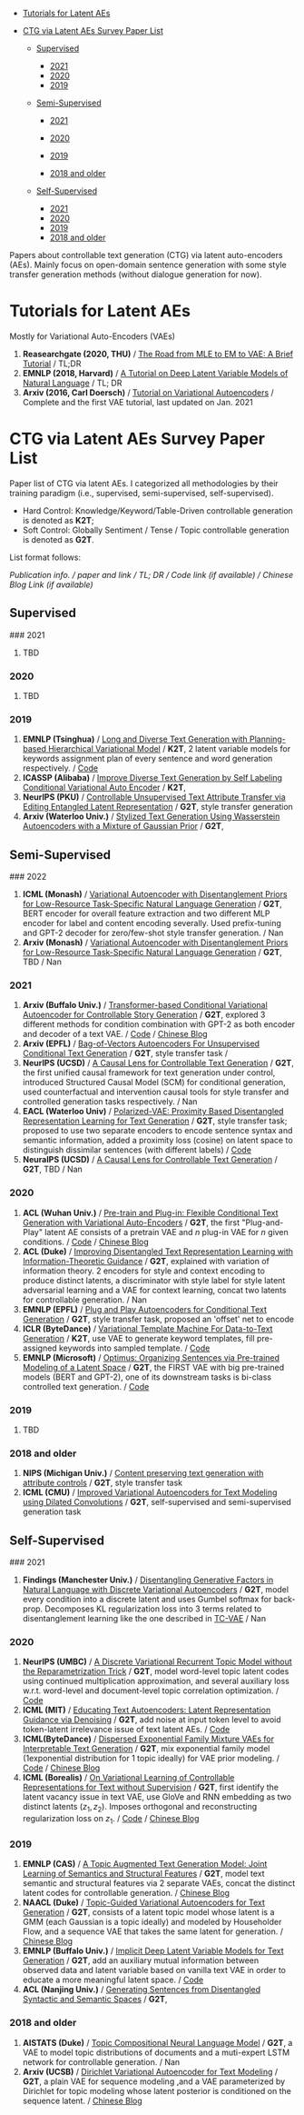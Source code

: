 * [Tutorials for Latent AEs](#tutorials4latentAEs)

* [CTG via Latent AEs Survey Paper List](#ctgvialatentaes)

  - [Supervised](#supervised)
    - [2021](#2021-1)
    - [2020](#2020-1)
    - [2019](#2019-1)
    
  - [Semi-Supervised](#semi-supervised)
  
    - [2021](#2021-2)
  
    - [2020](#2020-2)
  
    - [2019](#2019-2)
    - [2018 and older](#2018-2)
  
  - [Self-Supervised](#self-supervised)
  
    - [2021](#2021-3)
    - [2020](#2020-3)
    - [2019](#2019-3)
    - [2018 and older](#2018-3)

Papers about controllable text generation (CTG) via latent auto-encoders (AEs). Mainly focus on open-domain sentence generation with some style transfer generation methods (without dialogue generation for now).

<h1 id="tutorials4latentAEs">Tutorials for Latent AEs</h1>
Mostly for Variational Auto-Encoders (VAEs)

1. **Reasearchgate (2020, THU)** / [The Road from MLE to EM to VAE: A Brief Tutorial](https://www.researchgate.net/publication/342347643_The_Road_from_MLE_to_EM_to_VAE_A_Brief_Tutorial) / TL;DR
2. **EMNLP (2018, Harvard)** / [A Tutorial on Deep Latent Variable Models of Natural Language](https://arxiv.org/abs/1812.06834) / TL; DR
3. **Arxiv (2016, Carl Doersch)** / [Tutorial on Variational Autoencoders](https://arxiv.org/abs/1606.05908) / Complete and the first VAE tutorial, last updated on Jan. 2021

<h1 id="ctgvialatentaes">CTG via Latent AEs Survey Paper List</h1>
Paper list of CTG via latent AEs. I categorized all methodologies by their training paradigm (i.e., supervised, semi-supervised, self-supervised).  

- Hard Control: Knowledge/Keyword/Table-Driven controllable generation is denoted as **K2T**;
- Soft Control: Globally Sentiment / Tense / Topic controllable generation is denoted as **G2T**.

List format follows: 

 *Publication info. / paper and link / TL; DR / Code link (if available) / Chinese Blog Link (if available)* 

<h2 id="supervised">Supervised</h2>
### 2021

1. TBD

### 2020

1. TBD

### 2019

1. **EMNLP (Tsinghua)** / [Long and Diverse Text Generation with Planning-based Hierarchical Variational Model](https://arxiv.org/abs/1908.06605) / **K2T**, 2 latent variable models for keywords assignment plan of every sentence and word generation respectively. / [Code](https://github.com/ZhihongShao/Planning-based-Hierarchical-Variational-Model)
2. **ICASSP (Alibaba)** / [Improve Diverse Text Generation by Self Labeling Conditional Variational Auto Encoder](https://arxiv.org/abs/1903.10842) / **K2T**, 
3. **NeurIPS (PKU)** / [Controllable Unsupervised Text Attribute Transfer via Editing Entangled Latent Representation](https://arxiv.org/abs/1905.12926) / **G2T**, style transfer generation
4. **Arxiv (Waterloo Univ.)** / [Stylized Text Generation Using Wasserstein Autoencoders with a Mixture of Gaussian Prior](https://arxiv.org/abs/1911.03828) / **G2T**, 

<h2 id="semi-supervised">Semi-Supervised</h2>
### 2022

1. **ICML (Monash)** / [Variational Autoencoder with Disentanglement Priors for Low-Resource Task-Specific Natural Language Generation]() / **G2T**, BERT encoder for overall feature extraction and two different MLP encoder for label and content encoding severally. Used prefix-tuning and GPT-2 decoder for zero/few-shot style transfer generation. / Nan
2. **Arxiv (Monash)** / [Variational Autoencoder with Disentanglement Priors for Low-Resource Task-Specific Natural Language Generation](https://arxiv.org/abs/2202.13363) / **G2T**, TBD / Nan

### 2021

1. **Arxiv (Buffalo Univ.)** / [Transformer-based Conditional Variational Autoencoder for Controllable Story Generation](https://arxiv.org/abs/2101.00828) / **G2T**, explored 3 different methods for condition combination with GPT-2 as both encoder and decoder of a text VAE. / [Code](https://github.com/fangleai/TransformerCVAE) / [Chinese Blog](https://zhuanlan.zhihu.com/p/446370783)
2. **Arxiv (EPFL)** / [Bag-of-Vectors Autoencoders For Unsupervised Conditional Text Generation]() / **G2T**, style transfer task / 
3. **NeurIPS (UCSD)** / [A Causal Lens for Controllable Text Generation]() / **G2T**, the first unified causal framework for text generation under control, introduced Structured Causal Model (SCM) for conditional generation, used counterfactual and intervention causal tools for style transfer and controlled generation tasks respectively. / Nan
4. **EACL (Waterloo Univ)** / [Polarized-VAE: Proximity Based Disentangled Representation Learning for Text Generation](https://arxiv.org/abs/2004.10809) / **G2T**, style transfer task; proposed to use two separate encoders to encode sentence syntax and semantic information, added a proximity loss (cosine) on latent space to distinguish dissimilar sentences (with different labels) / [Code](https://github.com/vikigenius/prox_vae)
5. **NeuraIPS (UCSD)** / [A Causal Lens for Controllable Text Generation](https://arxiv.org/abs/2201.09119) / **G2T**, TBD / Nan

### 2020

1. **ACL (Wuhan Univ.)** / [Pre-train and Plug-in: Flexible Conditional Text Generation with Variational Auto-Encoders](https://arxiv.org/abs/1911.03882) / **G2T**, the first "Plug-and-Play" latent AE consists of a pretrain VAE and $n$ plug-in VAE for $n$ given conditions. / [Code](https://github.com/WHUIR/PPVAE) / [Chinese Blog](https://zhuanlan.zhihu.com/p/442201826)
2. **ACL (Duke)** / [Improving Disentangled Text Representation Learning with Information-Theoretic Guidance](https://arxiv.org/abs/2006.00693) / **G2T**, explained with variation of information theory. 2 encoders for style and context encoding to produce distinct latents, a discriminator with style label for style latent adversarial learning and a VAE for context learning, concat two latents for controllable generation. / Nan
3. **EMNLP (EPFL)** / [Plug and Play Autoencoders for Conditional Text Generation](https://arxiv.org/abs/2010.02983) / **G2T**, style transfer task, proposed an 'offset' net to encode 
4. **ICLR (ByteDance)** / [Variational Template Machine For Data-to-Text Generation](https://arxiv.org/abs/2002.01127) / **K2T**, use VAE to generate keyword templates, fill pre-assigned keywords into sampled template. / [Code](https://github.com/ReneeYe/VariationalTemplateMachine)
5. **EMNLP (Microsoft)** / [Optimus: Organizing Sentences via Pre-trained Modeling of a Latent Space](http://arxiv.org/abs/2004.04092) / **G2T**, the FIRST VAE with big pre-trained models (BERT and GPT-2), one of its downstream tasks is bi-class controlled text generation. / [Code](https://github.com/ChunyuanLI/Optimus)

### 2019

1. TBD

### 2018 and older

1. **NIPS (Michigan Univ.)** / [Content preserving text generation with attribute controls](https://arxiv.org/abs/1811.01135) / **G2T**, style transfer task
2. **ICML (CMU)** / [Improved Variational Autoencoders for Text Modeling using Dilated Convolutions](https://arxiv.org/abs/1702.08139) / **G2T**, self-supervised and semi-supervised generation task

<h2 id="self-supervised">Self-Supervised</h2>
### 2021

1. **Findings (Manchester Univ.)** / [Disentangling Generative Factors in Natural Language with Discrete Variational Autoencoders](https://arxiv.org/abs/2109.07169) / **G2T**, model every condition into a discrete latent and uses Gumbel softmax for back-prop. Decomposes KL regularization loss into 3 terms related to disentanglement learning like the one described in [TC-VAE](https://arxiv.org/pdf/1802.04942.pdf)  / Nan

### 2020

1. **NeurIPS (UMBC)** / [A Discrete Variational Recurrent Topic Model without the Reparametrization Trick](https://arxiv.org/abs/2010.12055) / **G2T**, model word-level topic latent codes using continued multiplication approximation, and several auxiliary loss w.r.t. word-level and document-level topic correlation optimization.  / [Code](https://github.com/mmrezaee/VRTM.)
2. **ICML (MIT)** / [Educating Text Autoencoders: Latent Representation Guidance via Denoising](https://arxiv.org/abs/1905.12777) / **G2T**, add noise at input token level to avoid token-latent irrelevance issue of text latent AEs. / [Code](https://github.com/shentianxiao/text-autoencoders)
3. **ICML(ByteDance)** / [Dispersed Exponential Family Mixture VAEs for Interpretable Text Generation](https://arxiv.org/abs/1906.06719) / **G2T**, mix exponential family model (1exponential distribution for 1 topic ideally) for VAE prior modeling. / [Code](https://github.com/wenxianxian/demvae) / [Chinese Blog](https://zhuanlan.zhihu.com/p/442608395?)
4. **ICML (Borealis)** / [On Variational Learning of Controllable Representations for Text without Supervision](https://arxiv.org/abs/1905.11975) / **G2T**, first identify the latent vacancy issue in text VAE, use GloVe and RNN embedding as two distinct latents ($z_1,z_2$). Imposes orthogonal and reconstructing regularization loss on $z_1$. / [Code](https://github.com/BorealisAI/CP-VAE) / [Chinese Blog](https://zhuanlan.zhihu.com/p/442182499)

### 2019

1. **EMNLP (CAS)** / [A Topic Augmented Text Generation Model: Joint Learning of Semantics and Structural Features](https://aclanthology.org/D19-1513/) / **G2T**, model text semantic and structural features via 2 separate VAEs, concat the distinct latent codes for controllable generation. / [Chinese Blog](https://zhuanlan.zhihu.com/p/442608395?)
2. **NAACL (Duke)** / [Topic-Guided Variational Autoencoders for Text Generation](https://arxiv.org/abs/1903.07137) / **G2T**, consists of a latent topic model whose latent is a GMM (each Gaussian is a topic ideally) and modeled by Householder Flow, and a sequence VAE that takes the same latent for generation.  / [Chinese Blog](https://zhuanlan.zhihu.com/p/442608395?)
3. **EMNLP (Buffalo Univ.)** / [Implicit Deep Latent Variable Models for Text Generation](https://arxiv.org/abs/1908.11527) / **G2T**, add an auxiliary mutual information between observed data and latent variable based on vanilla text VAE in order to educate a more meaningful latent space. / [Code](https://github.com/fangleai/Implicit-LVM)
4. **ACL (Nanjing Univ.)** / [Generating Sentences from Disentangled Syntactic and Semantic Spaces](https://arxiv.org/abs/1907.05789) / **G2T**, 

### 2018 and older

1. **AISTATS (Duke)** / [Topic Compositional Neural Language Model](https://arxiv.org/abs/1712.09783) / **G2T**, a VAE to model topic distributions of documents and a muti-expert LSTM network for controllable generation. / Nan
2. **Arxiv (UCSB)** / [Dirichlet Variational Autoencoder for Text Modeling](https://arxiv.org/abs/1811.00135) / **G2T**, a plain VAE for sequence modeling ,and a VAE parameterized by Dirichlet for topic modeling whose latent posterior is conditioned on the sequence latent. / [Chinese Blog](https://zhuanlan.zhihu.com/p/442608395?)